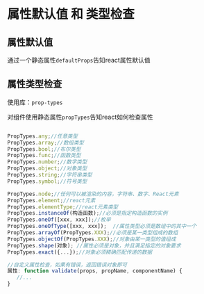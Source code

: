 # 属性默认值 和 类型检查

## 属性默认值

通过一个静态属性```defaultProps```告知react属性默认值

## 属性类型检查

使用库：```prop-types```

对组件使用静态属性```propTypes```告知react如何检查属性

```js

PropTypes.any;//任意类型
PropTypes.array;//数组类型
PropTypes.bool;//布尔类型
PropTypes.func;//函数类型
PropTypes.number;//数字类型
PropTypes.object;//对象类型
PropTypes.string;//字符串类型
PropTypes.symbol;//符号类型

PropTypes.node;//任何可以被渲染的内容，字符串、数字、React元素
PropTypes.element;//react元素
PropTypes.elementType;//react元素类型
PropTypes.instanceOf(构造函数);//必须是指定构造函数的实例
PropTypes.oneOf([xxx, xxx]);//枚举
PropTypes.oneOfType([xxx, xxx]);  //属性类型必须是数组中的其中一个
PropTypes.arrayOf(PropTypes.XXX);//必须是某一类型组成的数组
PropTypes.objectOf(PropTypes.XXX);//对象由某一类型的值组成
PropTypes.shape(对象); //属性必须是对象，并且满足指定的对象要求
PropTypes.exact({...});//对象必须精确匹配传递的数据

//自定义属性检查，如果有错误，返回错误对象即可
属性: function validate(props, propName, componentName) {
   //...
}
```
